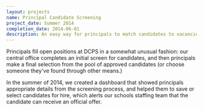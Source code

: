 ```yaml
---
layout: projects
name: Principal Candidate Screening
project_date: Summer 2014
completion_date: 2014-06-01
description: An easy way for principals to match candidates to vacancies.
---
```

Principals fill open positions at DCPS in a somewhat unusual fashion: our central office completes an initial screen for candidates, and then principals make a final selection from the pool of approved candidates (or choose someone they've found through other means.)

In the summer of 2014, we created a dashboard that showed principals appropriate details from the screening process, and helped them to save or select candidates for hire, which alerts our schools staffing team that the candidate can receive an official offer.